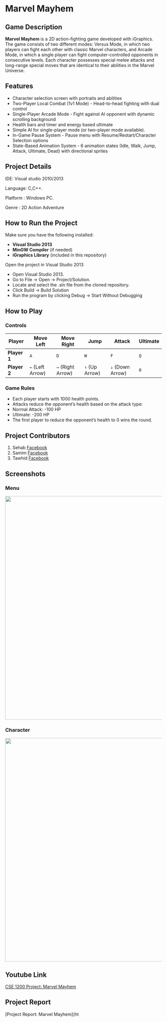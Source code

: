 # Marvel Mayhem

## Game Description

**Marvel Mayhem** is a 2D action-fighting game developed with iGraphics. The game consists of two different modes: Versus Mode, in which two players can fight each other with classic Marvel characters, and Arcade Mode, in which a single player can fight computer-controlled opponents in consecutive levels. Each character possesses special melee attacks and long-range special moves that are identical to their abilities in the Marvel Universe.

## Features
- Character selection screen with portraits and abilities
- Two-Player Local Combat (1v1 Mode) - Head-to-head fighting with dual control
- Single-Player Arcade Mode - Fight against AI opponent with dynamic scrolling background
- Health bars and timer and energy based ultimate
- Simple AI for single-player mode (or two-player mode available).
- In-Game Pause System - Pause menu with Resume/Restart/Character Selection options
- State-Based Animation System - 6 animation states (Idle, Walk, Jump, Attack, Ultimate, Dead) with directional sprites



## Project Details
IDE: Visual studio 2010/2013

Language: C,C++.

Platform : Windows PC.

Genre : 2D Action Adventure


## How to Run the Project

Make sure you have the following installed:
- **Visual Studio 2013**
- **MinGW Compiler** (if needed)
- **iGraphics Library** (included in this repository)


Open the project in Visual Studio 2013
- Open Visual Studio 2013.
- Go to File → Open → Project/Solution.
- Locate and select the .sln file from the cloned repository.
- Click Build → Build Solution
- Run the program by clicking Debug → Start Without Debugging


## How to Play

### **Controls**
| Player       | Move Left | Move Right | Jump       | Attack | Ultimate |
|-------------|----------|-----------|-----------|-------|------|
| **Player 1** | `A`      | `D`       | `W`       | `F`   | `Q`  |
| **Player 2** | `←` (Left Arrow) | `→` (Right Arrow) | `↑` (Up Arrow) | `↓` (Down Arrow) | `0`  |


### **Game Rules**

- Each player starts with 1000 health points.
- Attacks reduce the opponent’s health based on the attack type:
- Normal Attack: -100 HP
- Ultimate: -200 HP
- The first player to reduce the opponent’s health to 0 wins the round.


## Project Contributors

1. Sehab   [Facebook](https://www.facebook.com/abdsehab)
2. Samim  [Facebook](https://www.facebook.com/sadnan08/)
3. Tawhid [Facebook](https://www.facebook.com/maruf.tawhid.98#)



## Screenshots


### **Menu**
<img src="https://github.com/user-attachments/assets/e2d8fe54-26be-4414-b0e6-e136a15a5699" width="1280" height="720">

### **Character**
<img src="https://github.com/user-attachments/assets/d20f1eda-293a-4ff3-a368-ac695d5b6c1d" width="1280" height="720">

## Youtube Link
[CSE 1200 Project: Marvel Mayhem](https://youtu.be/sccg3J7Z4Ks)

## Project Report
[Project Report: Marvel Mayhem](ht
